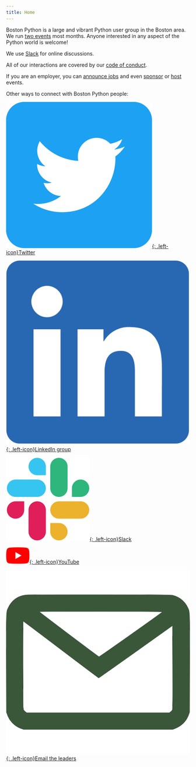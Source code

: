 ```yaml
---
title: Home
---
```


Boston Python is a large and vibrant Python user group in the Boston area.  We run [two events](events.md) most months. Anyone interested in any aspect of the Python world is welcome!

We use [Slack](slack.md) for online discussions.

All of our interactions are covered by our [code of conduct](code-of-conduct.md).

If you are an employer, you can [announce jobs](jobs.md) and even [sponsor](sponsorship.md) or [host](hosting.md) events.

Other ways to connect with Boston Python people:

[![Twitter](assets/images/Twitter_Social_Icon_Rounded_Square_Color.png){: .left-icon}Twitter](https://twitter.com/bostonpython)

[![LinkedIn](assets/images/LI-In-Bug.png){: .left-icon}LinkedIn group](https://www.linkedin.com/groups/12301683/)

[![Slack](assets/images/Slack_Mark_Web.png){: .left-icon}Slack](slack)

[![YouTube](assets/images/youtube_social_icon_white.png){: .left-icon}YouTube](https://www.youtube.com/user/bostonpython/videos)

[![Email](assets/images/email.png){: .left-icon}Email the leaders](contact)
